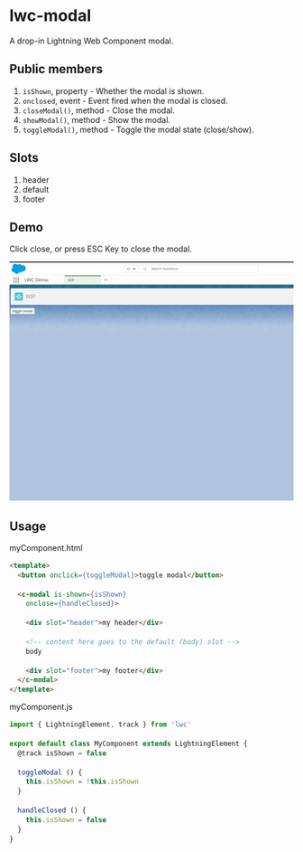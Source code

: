 # lwc-modal

A drop-in Lightning Web Component modal.

## Public members

 1. `isShown`, property - Whether the modal is shown.
 1. `onclosed`, event - Event fired when the modal is closed.
 1. `closeModal()`, method - Close the modal.
 1. `showModal()`,  method - Show the modal.
 1. `toggleModal()`, method - Toggle the modal state (close/show).

## Slots

 1. header
 1. default
 1. footer

## Demo

Click close, or press ESC Key to close the modal.

![demo](./demo.gif)

## Usage

myComponent.html
```html
<template>
  <button onclick={toggleModal}>toggle modal</button>

  <c-modal is-shown={isShown}
    onclose={handleClosed}>

    <div slot="header">my header</div>

    <!-- content here goes to the default (body) slot -->
    body

    <div slot="footer">my footer</div>
  </c-modal>
</template>
```

myComponent.js
```javascript
import { LightningElement, track } from 'lwc'

export default class MyComponent extends LightningElement {
  @track isShown = false

  toggleModal () {
    this.isShown = !this.isShown
  }

  handleClosed () {
    this.isShown = false
  }
}
```